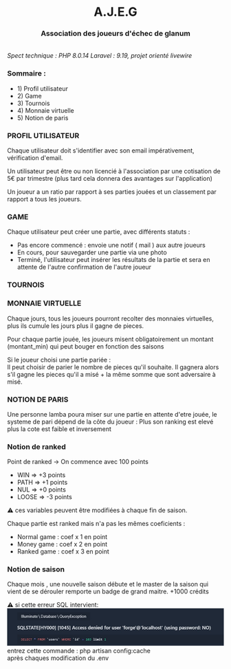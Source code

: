 <center><h1>A.J.E.G</h1></center>
<H3><center>Association des joueurs d'échec de glanum</H3>

<br>
<i>Spect technique : PHP 8.0.14 
Laravel : 9.19, projet orienté livewire</i>





<h3>Sommaire : </h3>
<ul><li>1) Profil utilisateur </li>
<li>2) Game </li>
<li>3) Tournois </li>
<li>4) Monnaie virtuelle </li>
<li>5) Notion de paris </li></ul>



<h3>PROFIL UTILISATEUR</h3>

Chaque utilisateur doit s'identifier avec son email impérativement, vérification d'email. 

Un utilisateur peut être ou non licencié à l'association par une cotisation de 5€ par trimestre
(plus tard cela donnera des avantages sur l'application)

Un joueur a un ratio par rapport à ses parties jouées et un classement par rapport a tous les joueurs.



<h3>GAME</h3>

Chaque utilisateur peut créer une partie, avec différents statuts : 
<ul>
<li>Pas encore commencé : envoie une notif ( mail ) aux autre joueurs</li>
<li>En cours, pour sauvegarder une partie via une photo </li>
<li>Terminé, l'utilisateur peut insérer les résultats de la partie et sera en attente de l'autre confirmation de l'autre joueur</li>
</ul>

<h3>TOURNOIS</h3>



<h3>MONNAIE VIRTUELLE</h3>

Chaque jours, tous les joueurs pourront recolter des monnaies virtuelles, plus ils 
cumule les jours plus il gagne de pieces. 

Pour chaque partie jouée, les joueurs misent obligatoirement un montant (montant_min) qui peut bouger en fonction des saisons

Si le joueur choisi une partie pariée : 
<BR> Il peut choisir de parier le nombre de pieces qu'il souhaite. Il gagnera alors s'il gagne les pieces qu'il a misé + la même somme que sont adversaire à misé. 


<h3>NOTION DE PARIS</h3>

Une personne lamba poura miser sur une partie en attente d'etre jouée, le systeme de pari dépend de la côte du joueur : 
Plus son ranking est elevé plus la cote est faible et inversement


<h3>Notion de ranked </h3>
Point de ranked -> On commence avec 100 points 
<ul><li>WIN => +3 points </li>
<li>PATH => +1 points </li>
<li>NUL => +0 points </li>
<li>LOOSE =>  -3 points </li>
</ul>

⚠ ces variables peuvent être modifiées à chaque fin de saison. 

Chaque partie est ranked mais n'a pas les mêmes coeficients :

<ul>
<li>Normal game : coef x 1 en point </li>
<li>Money game :  coef x 2 en point </li>
<li>Ranked game : coef x 3 en point </li>
</ul>



<h3>Notion de saison </h3>
Chaque mois , une nouvelle saison débute et le master de la saison qui vient de se dérouler remporte un badge de grand maitre. +1000 crédits 





⚠ si cette erreur SQL intervient:<br>
![](ImageReadme/ErrorSql.png)
entrez cette commande : php artisan config:cache<br>
après chaques modification du .env
